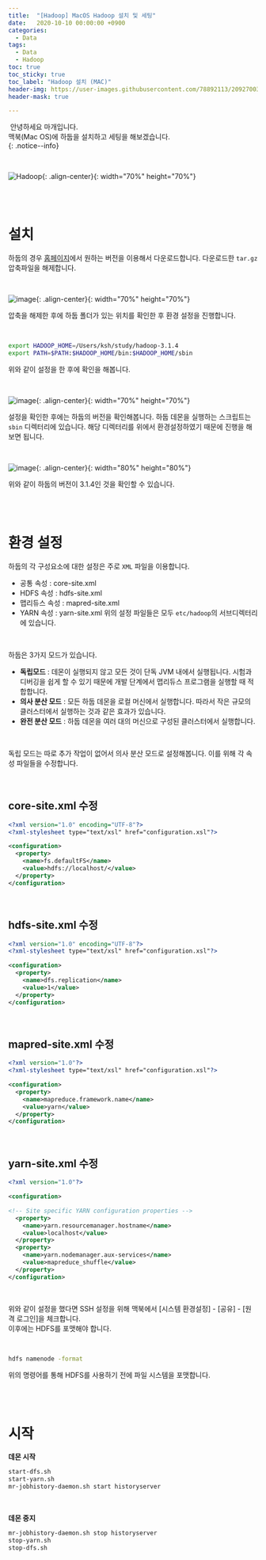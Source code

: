 ```yaml
---
title:  "[Hadoop] MacOS Hadoop 설치 및 세팅"
date:   2020-10-10 00:00:00 +0900
categories:
  - Data
tags:
  - Data
  - Hadoop
toc: true
toc_sticky: true
toc_label: "Hadoop 설치 (MAC)"
header-img: https://user-images.githubusercontent.com/78892113/209270038-0e690c31-c629-404d-9a86-38fe361cb57a.png
header-mask: true

---
```


&nbsp;안녕하세요 마개입니다.  
맥북(Mac OS)에 하둡을 설치하고 세팅을 해보겠습니다.  
{: .notice--info}

<br>

![Hadoop](https://user-images.githubusercontent.com/78892113/209311090-5f9d1b6f-f490-40b6-832d-d7ec2bfaa8ea.png){: .align-center}{: width="70%" height="70%"} 

<br><br>

# 설치

하둡의 경우 <a href="https://hadoop.apache.org/releases.html">홈페이지</a>에서 원하는 버전을 이용해서 다운로드합니다. 다운로드한 `tar.gz` 압축파일을 해제합니다.

<br>

![image](https://user-images.githubusercontent.com/78892113/209310337-893c9d9a-eda7-43ed-bae8-f75ab4048da4.png){: .align-center}{: width="70%" height="70%"}

압축을 해제한 후에 하둡 폴더가 있는 위치를 확인한 후 환경 설정을 진행합니다.

<br>

```sh
export HADOOP_HOME=/Users/ksh/study/hadoop-3.1.4
export PATH=$PATH:$HADOOP_HOME/bin:$HADOOP_HOME/sbin
```

위와 같이 설정을 한 후에 확인을 해봅니다.

<br>

![image](https://user-images.githubusercontent.com/78892113/209310365-d0765330-e5e5-45ef-a374-f50fcb1e3fc8.png){: .align-center}{: width="70%" height="70%"}

설정을 확인한 후에는 하둡의 버전을 확인해봅니다. 하둡 데몬을 실행하는 스크립트는 `sbin` 디렉터리에 있습니다. 해당 디렉터리를 위에서 환경설정하였기 때문에 진행을 해보면 됩니다.

<br>

![image](https://user-images.githubusercontent.com/78892113/209310377-12fccb17-423c-4c55-b8c5-07bf34b3c89b.png){: .align-center}{: width="80%" height="80%"}

위와 같이 하둡의 버전이 3.1.4인 것을 확인할 수 있습니다.

<br><br>

# 환경 설정

하둡의 각 구성요소에 대한 설정은 주로 `XML` 파일을 이용합니다.
* 공통 속성 : core-site.xml
* HDFS 속성 : hdfs-site.xml
* 맵리듀스 속성 : mapred-site.xml
* YARN 속성 : yarn-site.xml
위의 설정 파일들은 모두 `etc/hadoop`의 서브디렉터리에 있습니다.  

<br>

하둡은 3가지 모드가 있습니다.
* **독립모드** : 데몬이 실행되지 않고 모든 것이 단독 JVM 내에서 실행됩니다. 시험과 디버깅을 쉽게 할 수 있기 때문에 개발 단계에서 맵리듀스 프로그램을 실행할 때 적합합니다.
* **의사 분산 모드** : 모든 하둡 데몬을 로컬 머신에서 실행합니다. 따라서 작은 규모의 클러스터에서 실행하는 것과 같은 효과가 있습니다.
* **완전 분산 모드** : 하둡 데몬을 여러 대의 머신으로 구성된 클러스터에서 실행합니다.

<br>

독립 모드는 따로 추가 작업이 없어서 의사 분산 모드로 설정해봅니다. 이를 위해 각 속성 파일들을 수정합니다.

<br>

## core-site.xml 수정

```xml
<?xml version="1.0" encoding="UTF-8"?>
<?xml-stylesheet type="text/xsl" href="configuration.xsl"?>

<configuration>
  <property>
    <name>fs.defaultFS</name>
    <value>hdfs://localhost/</value>
  </property>
</configuration>
```

<br>

## hdfs-site.xml 수정

```xml
<?xml version="1.0" encoding="UTF-8"?>
<?xml-stylesheet type="text/xsl" href="configuration.xsl"?>

<configuration>
  <property>
    <name>dfs.replication</name>
    <value>1</value>
  </property>
</configuration>
```

<br>

## mapred-site.xml 수정

```xml
<?xml version="1.0"?>
<?xml-stylesheet type="text/xsl" href="configuration.xsl"?>

<configuration>
  <property>
    <name>mapreduce.framework.name</name>
    <value>yarn</value>
  </property>
</configuration>
```

<br>

## yarn-site.xml 수정

```xml
<?xml version="1.0"?>

<configuration>

<!-- Site specific YARN configuration properties -->
  <property>
    <name>yarn.resourcemanager.hostname</name>
    <value>localhost</value>
  </property>
  <property>
    <name>yarn.nodemanager.aux-services</name>
    <value>mapreduce_shuffle</value>
  </property>
</configuration>
```

<br>

위와 같이 설정을 했다면 SSH 설정을 위해 맥북에서 [시스템 환경설정] - [공유] - [원격 로그인]을 체크합니다.  
이후에는 HDFS를 포맷해야 합니다.

<br>

```sh
hdfs namenode -format
```

위의 명령어를 통해 HDFS를 사용하기 전에 파일 시스템을 포맷합니다.

<br><br>

# 시작

**데몬 시작**

```sh
start-dfs.sh
start-yarn.sh
mr-jobhistory-daemon.sh start historyserver
```

<br>

**데몬 중지**

```sh
mr-jobhistory-daemon.sh stop historyserver
stop-yarn.sh
stop-dfs.sh
```